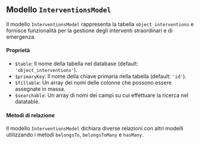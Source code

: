 ## Modello `InterventionsModel`

Il modello `InterventionsModel` rappresenta la tabella `object_interventions` e fornisce funzionalità per la gestione degli interventi straordinari e di emergenza.

#### Proprietà

* `$table`: Il nome della tabella nel database (default: `'object_interventions'`).
* `$primaryKey`: Il nome della chiave primaria nella tabella (default: `'id'`).
* `$fillable`: Un array dei nomi delle colonne che possono essere assegnate in massa.
* `$searchable`: Un array di nomi dei campi su cui effettuare la ricerca nel datatable.

#### Metodi di relazione

Il modello `InterventionsModel` dichiara diverse relazioni con altri modelli utilizzando i metodi `belongsTo`, `belongsToMany` e `hasMany`.
